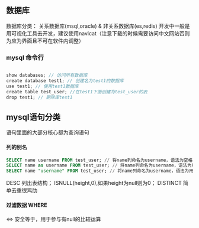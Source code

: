 ## 数据库

数据库分类： 关系数据库(msql,oracle) & 非关系数据库(es,redis)
开发中一般是用可视化工具去开发，建议使用navicat（注意下载的时候需要访问中文网站否则为应为界面且不可在软件内调整）

### mysql 命令行
```js

show databases; // 访问所有数据库
create database test1; // 创建名为test1的数据库
use test1; // 使用test1数据库
create table test_user; //在test1下面创建为test_user的表
drop test1; // 删除库test1

```

## mysql语句分类

语句里面的大部分核心都为查询语句

#### 列的别名

```sql
SELECT name username FROM test_user; // 将name列命名为username，语法为空格隔开
SELECT name as username FROM test_user; // 将name列命名为username，语法为用as(alias)
SELECT name "username" FROM test_user; // 将name列命名为username，语法为用空格隔开并用双引号包住重命名，多用于别名中间有空格等特殊字符

```
DESC 列出表结构；
ISNULL(height,0),如果height为null则为0；
DISTINCT 简单去重很鸡肋

#### 过滤数据 WHERE
<=> 安全等于，用于参与有null的比较运算